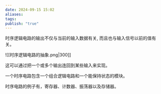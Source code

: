 ```yaml
---
date: 2024-09-15 15:02
aliases: 
tags: 
publish: "true"
---
```

时序逻辑电路的输出不仅与当前的输入数据有关, 而且也与输入信号以前的值有关。

![[时序逻辑电路的抽象.png|300]]

这可以通过把一个或多个输出连回到某些输入来实现。

一个时序电路包含一个组合逻辑电路和一个能保持状态的模块。

时序电路的例子有，寄存器、计数器、振荡器以及存储器。
